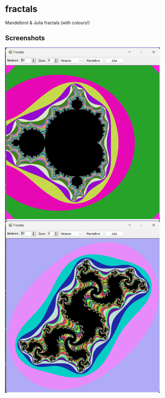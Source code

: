 # fractals
Mandelbrot &amp; Julia fractals (with colours!)

## Screenshots
![Mandelbrot](Images/mandelbrot.png)
![Julia](Images/julia.png)
